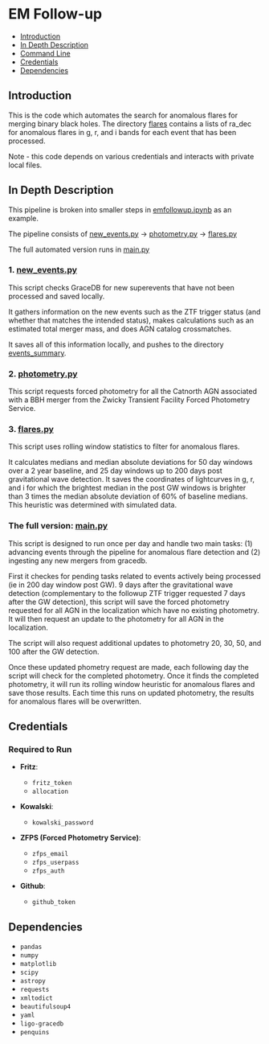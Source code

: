 # EM Follow-up

- [Introduction](#introduction)
- [In Depth Description](#in-depth-description)
- [Command Line](#command-line)
- [Credentials](#credentials)
- [Dependencies](#dependencies)


## Introduction
This is the code which automates the search for anomalous flares for merging binary black holes. The directory [flares](bot/data/flares) contains a lists of ra_dec for anomalous flares in g, r, and i bands for each event that has been processed.

Note - this code depends on various credentials and interacts with private local files.

## In Depth Description
This pipeline is broken into smaller steps in [emfollowup.ipynb](./emfollowup.ipynb) as an example.

The pipeline consists of [new_events.py](bot/new_events.py) &rarr; [photometry.py](bot/photometry.py) &rarr; [flares.py](bot/flares.py)

The full automated version runs in [main.py](bot/main.py)

### 1. [new_events.py](./new_events.py)

This script checks GraceDB for new superevents that have not been processed and saved locally. 

It gathers information on the new events such as the ZTF trigger status (and whether that matches the intended status), makes calculations such as an estimated total merger mass, and does AGN catalog crossmatches. 

It saves all of this information locally, and pushes to the directory [events_summary](../events_summary/).

### 2. [photometry.py](./photometry.py)

This script requests forced photometry for all the Catnorth AGN associated with a BBH merger from the Zwicky Transient Facility Forced Photometry Service. 

### 3. [flares.py](./flares.py)

This script uses rolling window statistics to filter for anomalous flares.

It calculates medians and median absolute deviations for 50 day windows over a 2 year baseline, and 25 day windows up to 200 days post gravitational wave detection. It saves the coordinates of lightcurves in g, r, and i for which the brightest median in the post GW windows is brighter than 3 times the median absolute deviation of 60% of baseline medians. This heuristic was determined with simulated data.


### The full version: [main.py](bot/main.py)

This script is designed to run once per day and handle two main tasks: (1) advancing events through the pipeline for anomalous flare detection and (2) ingesting any new mergers from gracedb.

First it checkes for pending tasks related to events actively being processed (ie in 200 day window post GW). 9 days after the gravitational wave detection (complementary to the followup ZTF trigger requested 7 days after the GW detection), this script will save the forced photometry requested for all AGN in the localization which have no existing photometry. It will then request an update to the photometry for all AGN in the localization.

The script will also request additional updates to photometry 20, 30, 50, and 100 after the GW detection. 

Once these updated phometry request are made, each following day the script will check for the completed photometry. Once it finds the completed photometry, it will run its rolling window heuristic for anomalous flares and save those results. Each time this runs on updated photometry, the results for anomalous flares will be overwritten.


## Credentials

### Required to Run
- **Fritz**: 
  - `fritz_token`
  - `allocation`

- **Kowalski**: 
  - `kowalski_password`

- **ZFPS (Forced Photometry Service)**: 
  - `zfps_email`
  - `zfps_userpass`
  - `zfps_auth`

- **Github**: 
  - `github_token`

## Dependencies

- `pandas`
- `numpy`
- `matplotlib`
- `scipy`
- `astropy`
- `requests`
- `xmltodict`
- `beautifulsoup4`
- `yaml`
- `ligo-gracedb`
- `penquins`

